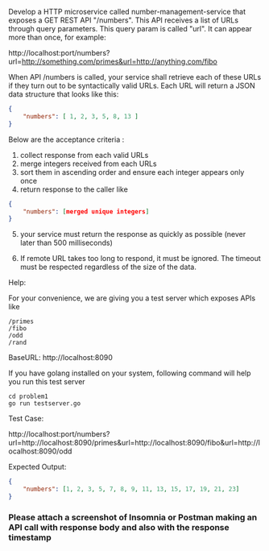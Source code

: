Develop a HTTP microservice called number-management-service that exposes a GET REST API "/numbers". This API receives a list of URLs through query parameters. This query param is called "url". It can appear more than once, for example:

http://localhost:port/numbers?url=http://something.com/primes&url=http://anything.com/fibo

When API /numbers is called, your service shall retrieve each of these URLs if they turn out to be syntactically valid URLs. Each URL will return a JSON data structure that looks like this:

```json
{ 
    "numbers": [ 1, 2, 3, 5, 8, 13 ] 
}
```

Below are the acceptance criteria :
1. collect response from each valid URLs
2. merge integers received from each URLs
3. sort them in ascending order and ensure each integer appears only once
4. return response to the caller like

```json
{
    "numbers": [merged unique integers]
}
```

5. your service must return the response as quickly as possible (never later than 500 milliseconds)

6. If remote URL takes too long to respond, it must be ignored. The timeout must be respected regardless of the size of the data.

Help:

For your convenience, we are giving you a test server which exposes APIs like

```
/primes
/fibo
/odd
/rand
```

BaseURL: http://localhost:8090

If you have golang installed on your system, following command will help you run this test server

```
cd problem1
go run testserver.go
```

Test Case:

http://localhost:port/numbers?url=http://localhost:8090/primes&url=http://localhost:8090/fibo&url=http://localhost:8090/odd

Expected Output:

```json
{
    "numbers": [1, 2, 3, 5, 7, 8, 9, 11, 13, 15, 17, 19, 21, 23]
}
```

### Please attach a screenshot of Insomnia or Postman making an API call with response body and also with the response timestamp

